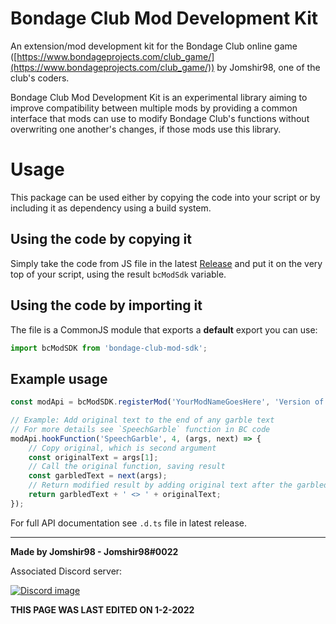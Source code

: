 # Bondage Club Mod Development Kit

An extension/mod development kit for the Bondage Club online game ([https://www.bondageprojects.com/club_game/](https://www.bondageprojects.com/club_game/)) by Jomshir98, one of the club's coders.

Bondage Club Mod Development Kit is an experimental library aiming to improve compatibility between multiple mods by providing a common interface that mods can use to modify Bondage Club's functions without overwriting one another's changes, if those mods use this library.

# Usage

This package can be used either by copying the code into your script or by including it as dependency using a build system.

## Using the code by copying it

Simply take the code from JS file in the latest [Release](https://github.com/Jomshir98/bondage-club-mod-sdk/releases) and put it on the very top of your script, using the result `bcModSdk` variable.

## Using the code by importing it

The file is a CommonJS module that exports a **default** export you can use:

```ts
import bcModSDK from 'bondage-club-mod-sdk';
```

## Example usage

```ts
const modApi = bcModSDK.registerMod('YourModNameGoesHere', 'Version of your mode');

// Example: Add original text to the end of any garble text
// For more details see `SpeechGarble` function in BC code
modApi.hookFunction('SpeechGarble', 4, (args, next) => {
	// Copy original, which is second argument
	const originalText = args[1];
	// Call the original function, saving result
	const garbledText = next(args);
	// Return modified result by adding original text after the garbled text
	return garbledText + ' <> ' + originalText;
});
```

For full API documentation see `.d.ts` file in latest release.

-----------------------------------------------
**Made by Jomshir98 - Jomshir98#0022**

Associated Discord server:

[![Discord image](https://discordapp.com/api/guilds/842082194209112074/widget.png?style=banner1)](https://discord.gg/SHJMjEh9VH)

**THIS PAGE WAS LAST EDITED ON 1-2-2022**
